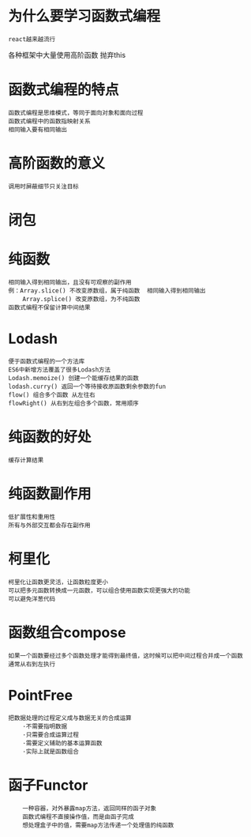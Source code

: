 # 为什么要学习函数式编程

    react越来越流行

   各种框架中大量使用高阶函数
   抛弃this

# 函数式编程的特点

    函数式编程是思维模式，等同于面向对象和面向过程
    函数式编程中的函数指映射关系
    相同输入要有相同输出

# 高阶函数的意义

    调用时屏蔽细节只关注目标

# 闭包

# 纯函数

    相同输入得到相同输出，且没有可观察的副作用
    例：Array.slice() 不改变原数组，属于纯函数  相同输入得到相同输出
        Array.splice() 改变原数组，为不纯函数
    函数式编程不保留计算中间结果

# Lodash

    便于函数式编程的一个方法库
    ES6中新增方法覆盖了很多Lodash方法
    Lodash.memoize() 创建一个能缓存结果的函数
    lodash.curry() 返回一个等待接收原函数剩余参数的fun
    flow() 组合多个函数 从左往右
    flowRight() 从右到左组合多个函数，常用顺序

# 纯函数的好处

    缓存计算结果
    

# 纯函数副作用   

    低扩展性和重用性
    所有与外部交互都会存在副作用

# 柯里化

    柯里化让函数更灵活，让函数粒度更小
    可以把多元函数转换成一元函数，可以组合使用函数实现更强大的功能
    可以避免洋葱代码
    

# 函数组合compose

    如果一个函数要经过多个函数处理才能得到最终值，这时候可以把中间过程合并成一个函数
    通常从右到左执行

# PointFree 

    把数据处理的过程定义成与数据无关的合成运算
        ·不需要指明数据
        ·只需要合成运算过程
        ·需要定义辅助的基本运算函数
        ·实际上就是函数组合

# 函子Functor
        一种容器，对外暴露map方法，返回同样的函子对象
        函数式编程不直接操作值，而是由函子完成
        想处理盒子中的值，需要map方法传递一个处理值的纯函数
